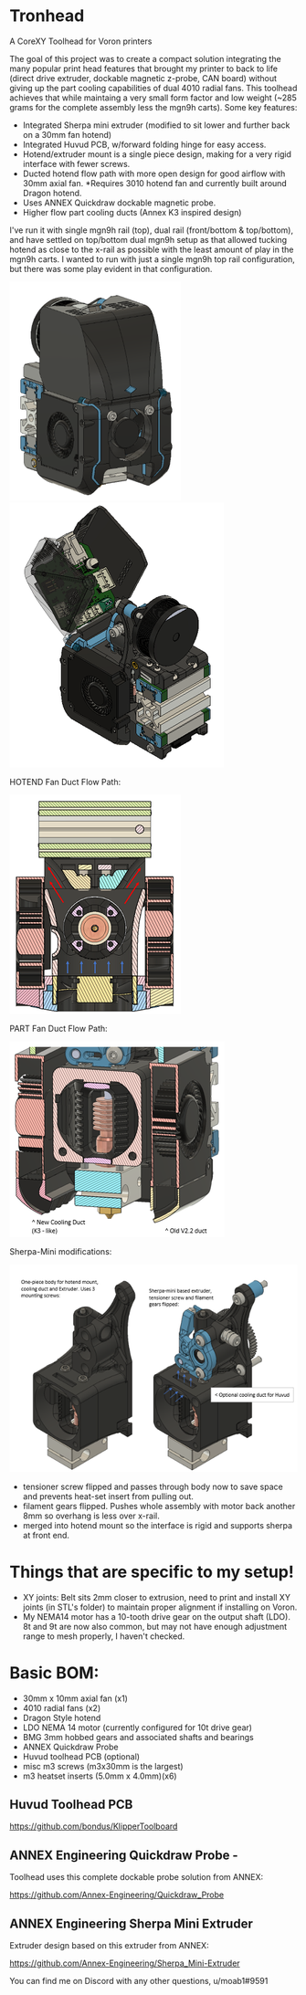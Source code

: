 # Tronhead
A CoreXY Toolhead for Voron printers

The goal of this project was to create a compact solution integrating the many popular print head features that brought my printer to back to life (direct drive extruder, dockable magnetic z-probe, CAN board) without giving up the part cooling capabilities of dual 4010 radial fans. This toolhead achieves that while maintaing a very small form factor and low weight (~285 grams for the complete assembly less the mgn9h carts). Some key features:

- Integrated Sherpa mini extruder (modified to sit lower and further back on a 30mm fan hotend)
- Integrated Huvud PCB, w/forward folding hinge for easy access. 
- Hotend/extruder mount is a single piece design, making for a very rigid interface with fewer screws. 
- Ducted hotend flow path with more open design for good airflow with 30mm axial fan.
  *Requires 3010 hotend fan and currently built around Dragon hotend. 
- Uses ANNEX Quickdraw dockable magnetic probe. 
- Higher flow part cooling ducts (Annex K3 inspired design) 

I've run it with single mgn9h rail (top), dual rail (front/bottom & top/bottom), and have settled on top/bottom dual mgn9h setup as that allowed tucking hotend as close to the x-rail as possible with the least amount of play in the mgn9h carts. I wanted to run with just a single mgn9h top rail configuration, but there was some play evident in that configuration.

![picture](Images/Tronhead_RC3.PNG)
![picture](Images/Tronhead_huvud_open.PNG)

HOTEND Fan Duct Flow Path:

![picture](Images/xsec_HE_duct.PNG)

PART Fan Duct Flow Path:

![picture](Images/xsec_part_cooling_duct.PNG)


Sherpa-Mini modifications:

![picture](Images/desc_sherpa_mods.PNG)

- tensioner screw flipped and passes through body now to save space and prevents heat-set insert from pulling out.
- filament gears flipped. Pushes whole assembly with motor back another 8mm so overhang is less over x-rail.
- merged into hotend mount so the interface is rigid and supports sherpa at front end.
 

# Things that are specific to my setup!
- XY joints: Belt sits 2mm closer to extrusion, need to print and install XY joints (in STL's folder) to maintain proper alignment if installing on Voron.
- My NEMA14 motor has a 10-tooth drive gear on the output shaft (LDO). 8t and 9t are now also common, but may not have enough adjustment range to mesh properly, I haven't checked.



# Basic BOM:
- 30mm x 10mm axial fan (x1)
- 4010 radial fans (x2)
- Dragon Style hotend
- LDO NEMA 14 motor (currently configured for 10t drive gear)
- BMG 3mm hobbed gears and associated shafts and bearings
- ANNEX Quickdraw Probe
- Huvud toolhead PCB (optional)
- misc m3 screws (m3x30mm is the largest)
- m3 heatset inserts (5.0mm x 4.0mm)(x6)

## Huvud Toolhead PCB
https://github.com/bondus/KlipperToolboard

## ANNEX Engineering Quickdraw Probe -
Toolhead uses this complete dockable probe solution from ANNEX:

https://github.com/Annex-Engineering/Quickdraw_Probe

## ANNEX Engineering Sherpa Mini Extruder
Extruder design based on this extruder from ANNEX:

https://github.com/Annex-Engineering/Sherpa_Mini-Extruder




You can find me on Discord with any other questions, u/moab1#9591
